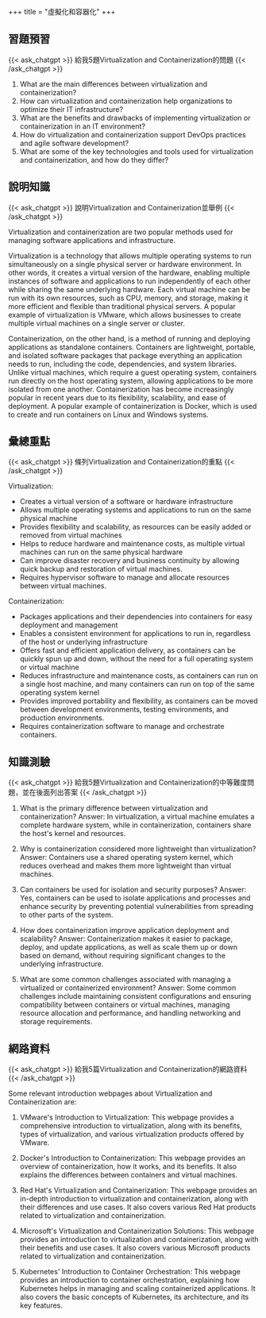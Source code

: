 +++
title = "虛擬化和容器化"
+++
## 習題預習
{{< ask_chatgpt >}}
給我5題Virtualization and Containerization的問題
{{< /ask_chatgpt >}}



1. What are the main differences between virtualization and containerization? 
2. How can virtualization and containerization help organizations to optimize their IT infrastructure? 
3. What are the benefits and drawbacks of implementing virtualization or containerization in an IT environment? 
4. How do virtualization and containerization support DevOps practices and agile software development? 
5. What are some of the key technologies and tools used for virtualization and containerization, and how do they differ?   

## 說明知識
{{< ask_chatgpt >}}
說明Virtualization and Containerization並舉例
{{< /ask_chatgpt >}}



Virtualization and containerization are two popular methods used for managing software applications and infrastructure. 

Virtualization is a technology that allows multiple operating systems to run simultaneously on a single physical server or hardware environment. In other words, it creates a virtual version of the hardware, enabling multiple instances of software and applications to run independently of each other while sharing the same underlying hardware. Each virtual machine can be run with its own resources, such as CPU, memory, and storage, making it more efficient and flexible than traditional physical servers. A popular example of virtualization is VMware, which allows businesses to create multiple virtual machines on a single server or cluster. 

Containerization, on the other hand, is a method of running and deploying applications as standalone containers. Containers are lightweight, portable, and isolated software packages that package everything an application needs to run, including the code, dependencies, and system libraries. Unlike virtual machines, which require a guest operating system, containers run directly on the host operating system, allowing applications to be more isolated from one another. Containerization has become increasingly popular in recent years due to its flexibility, scalability, and ease of deployment. A popular example of containerization is Docker, which is used to create and run containers on Linux and Windows systems.   

## 彙總重點
{{< ask_chatgpt >}}
條列Virtualization and Containerization的重點
{{< /ask_chatgpt >}}



Virtualization:
- Creates a virtual version of a software or hardware infrastructure
- Allows multiple operating systems and applications to run on the same physical machine
- Provides flexibility and scalability, as resources can be easily added or removed from virtual machines
- Helps to reduce hardware and maintenance costs, as multiple virtual machines can run on the same physical hardware
- Can improve disaster recovery and business continuity by allowing quick backup and restoration of virtual machines.
- Requires hypervisor software to manage and allocate resources between virtual machines.

Containerization:
- Packages applications and their dependencies into containers for easy deployment and management
- Enables a consistent environment for applications to run in, regardless of the host or underlying infrastructure
- Offers fast and efficient application delivery, as containers can be quickly spun up and down, without the need for a full operating system or virtual machine
- Reduces infrastructure and maintenance costs, as containers can run on a single host machine, and many containers can run on top of the same operating system kernel
- Provides improved portability and flexibility, as containers can be moved between development environments, testing environments, and production environments.
- Requires containerization software to manage and orchestrate containers.   

## 知識測驗
{{< ask_chatgpt >}}
給我5題Virtualization and Containerization的中等難度問題，並在後面列出答案
{{< /ask_chatgpt >}}



1. What is the primary difference between virtualization and containerization?
Answer: In virtualization, a virtual machine emulates a complete hardware system, while in containerization, containers share the host's kernel and resources.

2. Why is containerization considered more lightweight than virtualization?
Answer: Containers use a shared operating system kernel, which reduces overhead and makes them more lightweight than virtual machines.

3. Can containers be used for isolation and security purposes?
Answer: Yes, containers can be used to isolate applications and processes and enhance security by preventing potential vulnerabilities from spreading to other parts of the system.

4. How does containerization improve application deployment and scalability?
Answer: Containerization makes it easier to package, deploy, and update applications, as well as scale them up or down based on demand, without requiring significant changes to the underlying infrastructure.

5. What are some common challenges associated with managing a virtualized or containerized environment?
Answer: Some common challenges include maintaining consistent configurations and ensuring compatibility between containers or virtual machines, managing resource allocation and performance, and handling networking and storage requirements.   

## 網路資料
{{< ask_chatgpt >}}
給我5篇Virtualization and Containerization的網路資料
{{< /ask_chatgpt >}}



Some relevant introduction webpages about Virtualization and Containerization are:

1. VMware's Introduction to Virtualization: This webpage provides a comprehensive introduction to virtualization, along with its benefits, types of virtualization, and various virtualization products offered by VMware.

2. Docker's Introduction to Containerization: This webpage provides an overview of containerization, how it works, and its benefits. It also explains the differences between containers and virtual machines.

3. Red Hat's Virtualization and Containerization: This webpage provides an in-depth introduction to virtualization and containerization, along with their differences and use cases. It also covers various Red Hat products related to virtualization and containerization.

4. Microsoft's Virtualization and Containerization Solutions: This webpage provides an introduction to virtualization and containerization, along with their benefits and use cases. It also covers various Microsoft products related to virtualization and containerization.

5. Kubernetes' Introduction to Container Orchestration: This webpage provides an introduction to container orchestration, explaining how Kubernetes helps in managing and scaling containerized applications. It also covers the basic concepts of Kubernetes, its architecture, and its key features.   

